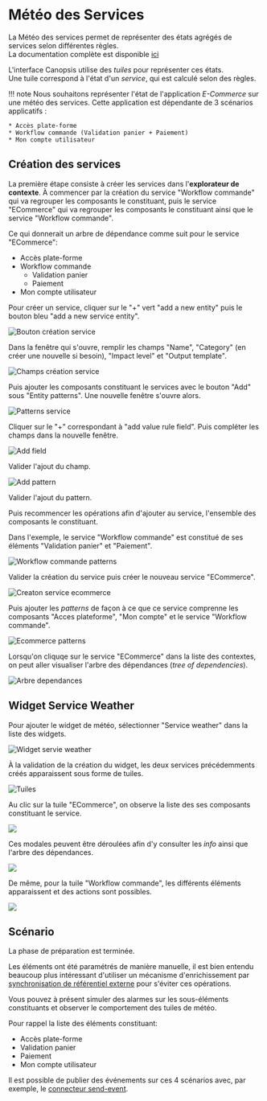 # Météo des Services

La Météo des services permet de représenter des états agrégés de services selon différentes règles.  
La documentation complète est disponible [ici](../../guide-utilisation/interface/widgets/meteo-des-services/index.md)

L'interface Canopsis utilise des *tuiles* pour représenter ces états.  
Une tuile correspond à l'état d'un *service*, qui est calculé selon des règles.  

!!! note
    Nous souhaitons représenter l'état de l'application *E-Commerce* sur une météo des services.
    Cette application est dépendante de 3 scénarios applicatifs :

    * Accès plate-forme
    * Workflow commande (Validation panier + Paiement)
    * Mon compte utilisateur

## Création des services

La première étape consiste à créer les services dans l'**explorateur de contexte**. À commencer par la création du service "Workflow commande" qui va regrouper les composants le constituant, puis le service "ECommerce" qui va regrouper les composants le constituant ainsi que le service "Workflow commande".

Ce qui donnerait un arbre de dépendance comme suit pour le service "ECommerce":

 * Accès plate-forme
 * Workflow commande
    * Validation panier
    * Paiement
 * Mon compte utilisateur

Pour créer un service, cliquer sur le "+" vert "add a new entity" puis le bouton bleu "add a new service entity".

![Bouton création service](./img/mds_create_service01.png)

Dans la fenêtre qui s'ouvre, remplir les champs "Name", "Category" (en créer une nouvelle si besoin), "Impact level" et "Output template".

![Champs création service](./img/mds_create_service02.png)

Puis ajouter les composants constituant le services avec le bouton "Add" sous "Entity patterns". Une nouvelle fenêtre s'ouvre alors.

![Patterns service](./img/mds_create_service03.png)

Cliquer sur le "+" correspondant à "add value rule field". Puis compléter les champs dans la nouvelle fenêtre.

![Add field](./img/mds_create_service04.png)

Valider l'ajout du champ.

![Add pattern](./img/mds_create_service05.png)

Valider l'ajout du pattern.

Puis recommencer les opérations afin d'ajouter au service, l'ensemble des composants le constituant.

Dans l'exemple, le service "Workflow commande" est constitué de ses éléments "Validation panier" et "Paiement".

![Workflow commande patterns](./img/mds_create_service06.png)

Valider la création du service puis créer le nouveau service "ECommerce".

![Creaton service ecommerce](./img/mds_create_service07.png)

Puis ajouter les *patterns* de façon à ce que ce service comprenne les composants "Acces plateforme", "Mon compte" et le service "Workflow commande".

![Ecommerce patterns](./img/mds_create_service08.png)

Lorsqu'on cliquqe sur le service "ECommerce" dans la liste des contextes, on peut aller visualiser l'arbre des dépendances (*tree of dependencies*).

![Arbre dependances](./img/mds_create_service09.png)

## Widget Service Weather

Pour ajouter le widget de météo, sélectionner "Service weather" dans la liste des widgets.

![Widget servie weather](./img/mds_widget01.png)  

À la validation de la création du widget, les deux services précédemments créés apparaissent sous forme de tuiles.

![Tuiles](./img/mds_widget02.png)

Au clic sur la tuile "ECommerce", on observe la liste des ses composants constituant le service.

![](./img/mds_widget03.png)

Ces modales peuvent être déroulées afin d'y consulter les *info* ainsi que l'arbre des dépendances.

![](./img/mds_widget04.png)

De même, pour la tuile "Workflow commande", les différents éléments apparaissent et des actions sont possibles.

![](./img/mds_widget05.png)

## Scénario

La phase de préparation est terminée.

Les éléments ont été paramétrés de manière manuelle, il est bien entendu beaucoup plus intéressant d'utiliser un mécanisme d'enrichissement par [synchronisation de référentiel externe](enrichissement.md#enrichissement-via-referentiels-externes) pour s'éviter ces opérations.  

Vous pouvez à présent simuler des alarmes sur les sous-éléments constituants et observer le comportement des tuiles de météo.  

Pour rappel la liste des éléments constituant:

* Accès plate-forme
* Validation panier
* Paiement
* Mon compte utilisateur

Il est possible de publier des événements sur ces 4 scénarios avec, par exemple, le [connecteur send-event](../../interconnexions/Transport/send_event.md).
